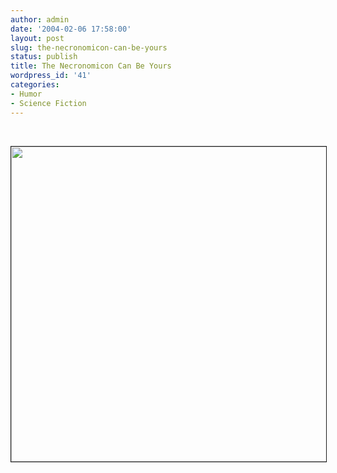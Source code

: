 ```yaml
---
author: admin
date: '2004-02-06 17:58:00'
layout: post
slug: the-necronomicon-can-be-yours
status: publish
title: The Necronomicon Can Be Yours
wordpress_id: '41'
categories:
- Humor
- Science Fiction
---
```

 

<center><a href="http://www.cthulhulives.org/necronomicontest/contest.html"><img height="504" src="http://www.cthulhulives.org/necronomicontest/necpages.jpg" width="653" border="1" /></a></center> 
